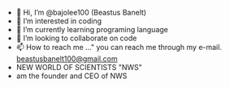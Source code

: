 - 👋 Hi, I’m @bajolee100  (Beastus Banelt)
- 👀 I’m interested in coding
- 🌱 I’m currently learning programing language
- 💞️ I’m looking to collaborate on code
- 📫 How to reach me ..." you can reach me through my e-mail.   beastusbanelt100@gmail.com
-  NEW WORLD OF SCIENTISTS  "NWS"
-  am the founder and CEO of NWS

<!---
bajolee100/bajolee100 is a ✨ special ✨ repository because its `README.md` (this file) appears on your GitHub profile.
You can click the Preview link to take a look at your changes.
--->
